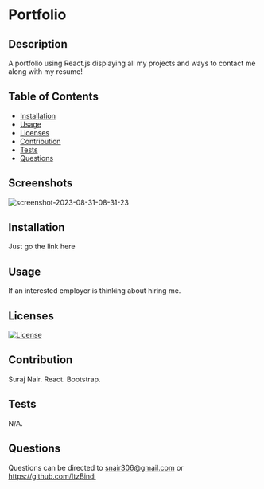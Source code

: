 
# Portfolio

## Description
A portfolio using React.js displaying all my projects and ways to contact me along with my resume! 

## Table of Contents
- [Installation](#Installation)
- [Usage](#Usage)
- [Licenses](#licenses)
- [Contribution](#contribution)
- [Tests](#test)
- [Questions](#Questions)

## Screenshots
![screenshot-2023-08-31-08-31-23](https://github.com/ItzBindi/My-Portfolio/assets/82546293/680b8a06-b820-483c-85a7-d5e3ca4d8808)


## Installation
Just go the link here 

## Usage
If an interested employer is thinking about hiring me.

## Licenses
[![License](https://img.shields.io/badge/License--green.svg)](https://opensource.org/licenses/)

## Contribution
Suraj Nair. React. Bootstrap. 

## Tests
N/A.

## Questions
Questions can be directed to snair306@gmail.com or https://github.com/ItzBindi


